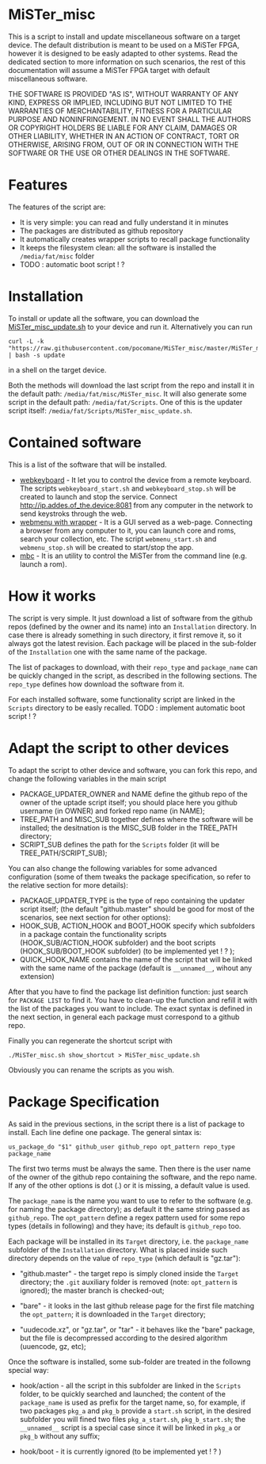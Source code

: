 
# MiSTer_misc

This is a script to install and update miscellaneous software on a target device.
The default distribution is meant to be used on a MiSTer FPGA, however it is
designed to be easly adapted to other systems. Read the dedicated section to more
information on such scenarios, the rest of this documentation will assume a
MiSTer FPGA target with default miscellaneous software.

THE SOFTWARE IS PROVIDED "AS IS", WITHOUT WARRANTY OF ANY KIND, EXPRESS OR
IMPLIED, INCLUDING BUT NOT LIMITED TO THE WARRANTIES OF MERCHANTABILITY,
FITNESS FOR A PARTICULAR PURPOSE AND NONINFRINGEMENT. IN NO EVENT SHALL THE
AUTHORS OR COPYRIGHT HOLDERS BE LIABLE FOR ANY CLAIM, DAMAGES OR OTHER
LIABILITY, WHETHER IN AN ACTION OF CONTRACT, TORT OR OTHERWISE, ARISING FROM,
OUT OF OR IN CONNECTION WITH THE SOFTWARE OR THE USE OR OTHER DEALINGS IN THE
SOFTWARE.

# Features

The features of the script are:

- It is very simple: you can read and fully understand it in minutes
- The packages are distributed as github repository
- It automatically creates wrapper scripts to recall package functionality
- It keeps the filesystem clean: all the software is installed the `/media/fat/misc` folder
- TODO : automatic boot script ! ?

# Installation

To install or update all the software, you can download the
[MiSTer_misc_update.sh](https://raw.githubusercontent.com/pocomane/MiSTer_misc/master/MiSTer_misc_update.sh)
to your device and run it. Alternatively you can run

```
curl -L -k "https://raw.githubusercontent.com/pocomane/MiSTer_misc/master/MiSTer_misc.sh" | bash -s update
```

in a shell on the target device.

Both the methods will download the last script from the repo and install it in the
default path: `/media/fat/misc/MiSTer_misc`. It will also generate some script 
in the default path: `/media/fat/Scripts`. One of this is the updater script
itself: `/media/fat/Scripts/MiSTer_misc_update.sh`.

# Contained software

This is a list of the software that will be installed.

- [webkeyboard](https://github.com/pocomane/webkeyboard) - It let you to
  control the device from a remote keyboard. The scripts
  `webkeyboard_start.sh` and `webkeyboard_stop.sh` will be created to launch
  and stop the service. Connect http://ip.addes.of_the.device:8081 from any
  computer in the network to send keystroks through the web.
- [webmenu with wrapper](https://github.com/pocomane/MiSTer_webmenu_package) - It
  is a GUI served as a web-page. Connecting a browser from any computer to it, you
  can launch core and roms, search your collection, etc. The script
  `webmenu_start.sh` and `webmenu_stop.sh` will be created to start/stop the
  app.
- [mbc](https://github.com/pocomane/MiSTer_Batch_Control) - It is an utility to
  control the MiSTer from the command line (e.g. launch a rom).

# How it works

The script is very simple. It just download a list of software from the github
repos (defined by the owner and its name) into an `Installation` directory. In
case there is already something in such directory, it first remove it, so it
always got the latest revision. Each package will be placed in the sub-folder of
the `Installation` one with the same name of the package.

The list of packages to download, with their `repo_type` and `package_name` can
be quickly changed in the script, as described in the following sections. The
`repo_type` defines how download the software from it.

For each installed software, some functionality script are linked in the
`Scripts` directory to be easly recalled. TODO : implement automatic boot script ! ?

# Adapt the script to other devices

To adapt the script to other device and software, you can fork this repo, and
change the following variables in the main script

- PACKAGE_UPDATER_OWNER and NAME define the github repo of the owner of the
  uptade script itself; you should place here you github username (in OWNER)
  and forked repo name (in NAME);
- TREE_PATH and MISC_SUB together defines where the software will be installed; the
  desitnation is the MISC_SUB folder in the TREE_PATH directory;
- SCRIPT_SUB defines the path for the `Scripts` folder (it will be
  TREE_PATH/SCRIPT_SUB);

You can also change the following variables for some advanced configuration
(some of them tweaks the package specification, so refer to the relative
section for more details):

- PACKAGE_UPDATER_TYPE is the type of repo containing the updater script itself;
  (the default "github.master" should be good for most of the scenarios, see next
  section for other options):
- HOOK_SUB, ACTION_HOOK and BOOT_HOOK specify which subfolders in a package
  contain the functionality scripts (HOOK_SUB/ACTION_HOOK subfolder) and the
  boot scripts (HOOK_SUB/BOOT_HOOK subfolder) (to be implemented yet ! ? );
- QUICK_HOOK_NAME contains the name of the script that will be linked with the
  same name of the package (default is `__unnamed__`, wihout any extension)

After that you have to find the package list definition function: just search
for `PACKAGE LIST` to find it. You have to clean-up the function and refill it
with the list of the packages you want to include. The exact syntax is defined
in the next section, in general each package must correspond to a github repo.

Finally you can regenerate the shortcut script with

```
./MiSTer_misc.sh show_shortcut > MiSTer_misc_update.sh
```

Obviously you can rename the scripts as you wish.

# Package Specification

As said in the previous sections, in the script there is a list of package to
install. Each line define one package. The general sintax is:

```
us_package_do "$1" github_user github_repo opt_pattern repo_type package_name
```

The first two terms must be always the same. Then there is the user name of
the owner of the github repo containing the software, and the repo name. If any
of the other options is dot (.) or it is missing, a default value is used.

The `package_name` is the name you want to use to refer to the software (e.g.
for naming the package directory); as default it the same string passed as
`github_repo`.  The `opt_pattern` define a regex pattern used for some repo
types (details in following) and they have; its default is `github_repo` too.

Each package will be installed in its `Target` directory, i.e. the
`package_name` subfolder of the `Installation` directory. What is placed inside
such directory depends on the value of `repo_type` (which default is "gz.tar"):

- "github.master" - the target repo is simply cloned inside the `Target`
  directory; the `.git` auxiliary folder is removed (note: `opt_pattern` is
  ignored); the master branch is checked-out;

- "bare" - it looks in the last github release page for the first file matching
  the `opt_pattern`; it is downloaded in the `Target` directory;

- "uudecode.xz", or "gz.tar", or "tar" - it behaves like the "bare" package,
  but the file is decompressed according to the desired algorithm (uuencode,
  gz, etc);

Once the software is installed, some sub-folder are treated in the followng
special way:

- hook/action - all the script in this subfolder are linked in the `Scripts`
  folder, to be quickly searched and launched; the content of the `package_name` is
  used as prefix for the target name, so, for example, if two packages `pkg_a`
  and `pkg_b` provide a `start.sh` script, in the desired subfolder you will
  fined two files `pkg_a_start.sh`, `pkg_b_start.sh`; the `__unnamed__` script
  is a special case since it will be linked in `pkg_a` or `pkg_b` without any
  suffix;

- hook/boot - it is currently ignored (to be implemented yet ! ? )

